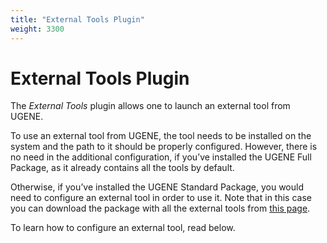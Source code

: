 ```yaml
---
title: "External Tools Plugin"
weight: 3300
---
```



# External Tools Plugin

The _External Tools_ plugin allows one to launch an external tool from UGENE.

To use an external tool from UGENE, the tool needs to be installed on the system and the path to it should be properly configured. However, there is no need in the additional configuration, if you’ve installed the UGENE Full Package, as it already contains all the tools by default.

Otherwise, if you’ve installed the UGENE Standard Package, you would need to configure an external tool in order to use it. Note that in this case you can download the package with all the external tools from [this page](http://ugene.unipro.ru/external.html).

To learn how to configure an external tool, read below.
